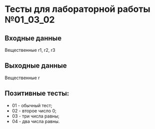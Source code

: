 # Тесты для лабораторной работы №01_03_02
## Входные данные
Вещественные r1, r2, r3
## Выходные данные
Вещественные r
## Позитивные тесты:
- 01 - обычный тест;
- 02 - второе число 0;
- 03 - три числа равны;
- 04 - два числа равны.